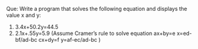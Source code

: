 Que: Write a program that solves the following equation and displays the value x and y:
1) 3.4x+50.2y=44.5
2) 2.1x+.55y=5.9
(Assume Cramer’s rule to solve equation ax+by=e x=ed-bf/ad-bc cx+dy=f y=af-ec/ad-bc )

```java


```
